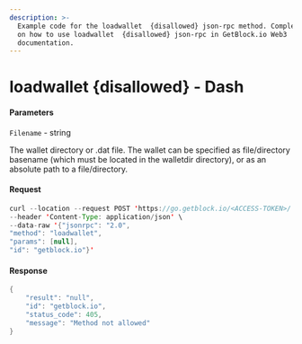 ```yaml
---
description: >-
  Example code for the loadwallet  {disallowed} json-rpc method. Сomplete guide
  on how to use loadwallet  {disallowed} json-rpc in GetBlock.io Web3
  documentation.
---
```


# loadwallet {disallowed} - Dash

#### Parameters

`Filename` - string

The wallet directory or .dat file. The wallet can be specified as file/directory basename (which must be located in the walletdir directory), or as an absolute path to a file/directory.

#### Request

```java
curl --location --request POST 'https://go.getblock.io/<ACCESS-TOKEN>/' \
--header 'Content-Type: application/json' \ 
--data-raw '{"jsonrpc": "2.0",
"method": "loadwallet",
"params": [null],
"id": "getblock.io"}'
```

#### Response

```java
{
    "result": "null",
    "id": "getblock.io",
    "status_code": 405,
    "message": "Method not allowed"
}
```
